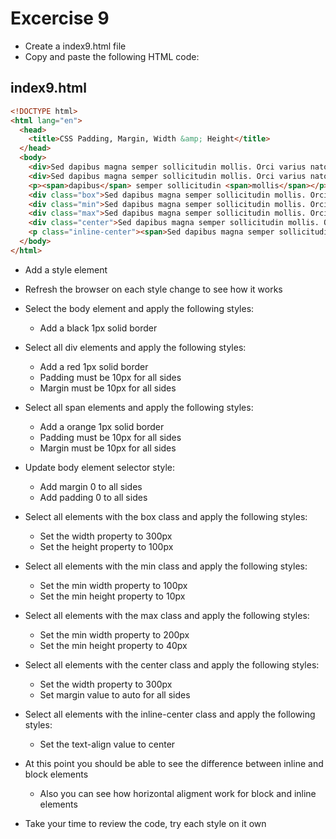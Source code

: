# Excercise 9

* Create a index9.html file
* Copy and paste the following HTML code:

## index9.html
```html
<!DOCTYPE html>
<html lang="en">
  <head>
    <title>CSS Padding, Margin, Width &amp; Height</title>
  </head>
  <body>
    <div>Sed dapibus magna semper sollicitudin mollis. Orci varius natoque penatibus et magnis dis parturient montes, nascetur ridiculus mus. Ut semper mi magna, vitae blandit nibh suscipit sed. Cras ullamcorper erat ac massa fermentum semper. Pellentesque euismod sit amet ante sed maximus. Vestibulum ut faucibus diam, quis pellentesque erat. Fusce sit amet ligula a arcu rutrum efficitur.</div>
    <div>Sed dapibus magna semper sollicitudin mollis. Orci varius natoque penatibus et magnis dis parturient montes, nascetur ridiculus mus. Ut semper mi magna, vitae blandit nibh suscipit sed. Cras ullamcorper erat ac massa fermentum semper. Pellentesque euismod sit amet ante sed maximus. Vestibulum ut faucibus diam, quis pellentesque erat. Fusce sit amet ligula a arcu rutrum efficitur.</div>
    <p><span>dapibus</span> semper sollicitudin <span>mollis</span></p>
    <div class="box">Sed dapibus magna semper sollicitudin mollis. Orci varius natoque penatibus et magnis dis parturient montes, nascetur ridiculus mus. Ut semper mi magna, vitae blandit nibh suscipit sed. Cras ullamcorper erat ac massa fermentum semper. Pellentesque euismod sit amet ante sed maximus. Vestibulum ut faucibus diam, quis pellentesque erat. Fusce sit amet ligula a arcu rutrum efficitur.</div>
    <div class="min">Sed dapibus magna semper sollicitudin mollis. Orci varius natoque penatibus et magnis dis parturient montes, nascetur ridiculus mus. Ut semper mi magna, vitae blandit nibh suscipit sed. Cras ullamcorper erat ac massa fermentum semper. Pellentesque euismod sit amet ante sed maximus. Vestibulum ut faucibus diam, quis pellentesque erat. Fusce sit amet ligula a arcu rutrum efficitur.</div>
    <div class="max">Sed dapibus magna semper sollicitudin mollis. Orci varius natoque penatibus et magnis dis parturient montes, nascetur ridiculus mus. Ut semper mi magna, vitae blandit nibh suscipit sed. Cras ullamcorper erat ac massa fermentum semper. Pellentesque euismod sit amet ante sed maximus. Vestibulum ut faucibus diam, quis pellentesque erat. Fusce sit amet ligula a arcu rutrum efficitur.</div>
    <div class="center">Sed dapibus magna semper sollicitudin mollis. Orci varius natoque penatibus et magnis dis parturient montes, nascetur ridiculus mus. Ut semper mi magna, vitae blandit nibh suscipit sed. Cras ullamcorper erat ac massa fermentum semper. Pellentesque euismod sit amet ante sed maximus. Vestibulum ut faucibus diam, quis pellentesque erat. Fusce sit amet ligula a arcu rutrum efficitur.</div>
    <p class="inline-center"><span>Sed dapibus magna semper sollicitudin</span></p>
  </body>
</html>
```

* Add a style element
* Refresh the browser on each style change to see how it works

* Select the body element and apply the following styles:
  * Add a black 1px solid border
* Select all div elements and apply the following styles:
  * Add a red 1px solid border
  * Padding must be 10px for all sides
  * Margin must be 10px for all sides
* Select all span elements and apply the following styles:
  * Add a orange 1px solid border
  * Padding must be 10px for all sides
  * Margin must be 10px for all sides
* Update body element selector style:
  * Add margin 0 to all sides
  * Add padding 0 to all sides
* Select all elements with the box class and apply the following styles:
  * Set the width property to 300px
  * Set the height property to 100px
* Select all elements with the min class and apply the following styles:
  * Set the min width property to 100px
  * Set the min height property to 10px
* Select all elements with the max class and apply the following styles:
  * Set the min width property to 200px
  * Set the min height property to 40px
* Select all elements with the center class and apply the following styles:
  * Set the width property to 300px
  * Set margin value to auto for all sides
* Select all elements with the inline-center class and apply the following styles:
  * Set the text-align value to center
* At this point you should be able to see the difference between inline and block elements
  * Also you can see how horizontal aligment work for block and inline elements
* Take your time to review the code, try each style on it own
